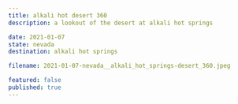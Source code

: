 ```yaml
---
title: alkali hot desert 360
description: a lookout of the desert at alkali hot springs

date: 2021-01-07
state: nevada
destination: alkali hot springs

filename: 2021-01-07-nevada__alkali_hot_springs-desert_360.jpeg

featured: false
published: true
---
```

